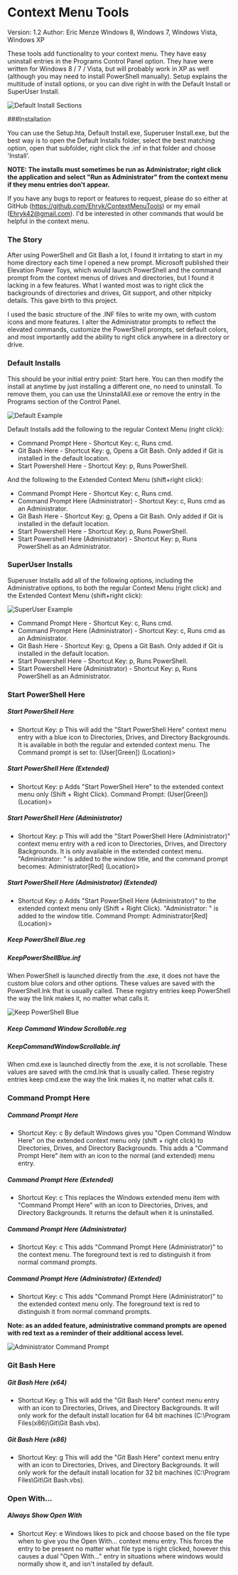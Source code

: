 # Context Menu Tools

Version: 1.2
Author: Eric Menze
Windows 8, Windows 7, Windows Vista, Windows XP

These tools add functionality to your context menu.  They have easy uninstall entries in the Programs Control Panel option.  They have were written for Windows 8 / 7 / Vista, but will probably work in XP as well (although you may need to install PowerShell manually).  Setup explains the multitude of install options, or you can dive right in with the Default Install or SuperUser Install. 

![Default Install Sections](https://raw2.github.com/Ehryk/ContextMenuTools/master/Images/DefaultInstall.png)

###Installation

You can use the Setup.hta, Default Install.exe, Superuser Install.exe, but the best way is to open the Default Installs folder, select the best matching option, open that subfolder, right click the .inf in that folder and choose 'Install'.

**NOTE: The installs must sometimes be run as Administrator; right click the application and select "Run as Administrator" from the context menu if they menu entries don't appear.**

If you have any bugs to report or features to request, please do so either at GitHub (https://github.com/Ehryk/ContextMenuTools) or my email (Ehryk42@gmail.com).  I'd be interested in other commands that would be helpful in the context menu.

### The Story

After using PowerShell and Git Bash a lot, I found it irritating to start in my home directory each time I opened a new prompt.  Microsoft published their Elevation Power Toys, which would launch PowerShell and the command prompt from the context menus of drives and directories, but I found it lacking in a few features.  What I wanted most was to right click the backgrounds of directories and drives, Git support, and other nitpicky details.  This gave birth to this project.

I used the basic structure of the .INF files to write my own, with custom icons and more features.  I alter the Administrator prompts to reflect the elevated commands, customize the PowerShell prompts, set default colors, and most importantly add the ability to right click anywhere in a directory or drive.

### Default Installs
								  
This should be your initial entry point: Start here. You can then modify the install at anytime by just installing a different one, no need to uninstall. To remove them, you can use the UninstallAll.exe or remove the entry in the Programs section of the Control Panel.

![Default Example](https://raw2.github.com/Ehryk/ContextMenuTools/master/Images/Default.png)

Default Installs add the following to the regular Context Menu (right click):
 - Command Prompt Here - Shortcut Key: c, Runs cmd.
 - Git Bash Here - Shortcut Key: g, Opens a Git Bash. Only added if Git is installed in the default location.
 - Start Powershell Here - Shortcut Key: p, Runs PowerShell.

And the following to the Extended Context Menu (shift+right click):
 - Command Prompt Here - Shortcut Key: c, Runs cmd.
 - Command Prompt Here (Administrator) - Shortcut Key: c, Runs cmd as an Administrator.
 - Git Bash Here - Shortcut Key: g, Opens a Git Bash. Only added if Git is installed in the default location.
 - Start Powershell Here - Shortcut Key: p, Runs PowerShell.
 - Start Powershell Here (Administrator) - Shortcut Key: p, Runs PowerShell as an Administrator.

### SuperUser Installs

Superuser Installs add all of the following options, including the Administrative options, to both the regular Context Menu (right click) and the Extended Context Menu (shift+right click):

![SuperUser Example](https://raw2.github.com/Ehryk/ContextMenuTools/master/Images/SuperUser.png)

 - Command Prompt Here - Shortcut Key: c, Runs cmd.
 - Command Prompt Here (Administrator) - Shortcut Key: c, Runs cmd as an Administrator.
 - Git Bash Here - Shortcut Key: g, Opens a Git Bash. Only added if Git is installed in the default location.
 - Start Powershell Here - Shortcut Key: p, Runs PowerShell.
 - Start Powershell Here (Administrator) - Shortcut Key: p, Runs PowerShell as an Administrator.

### Start PowerShell Here

##### Start PowerShell Here
 - Shortcut Key: p
This will add the "Start PowerShell Here" context menu entry with a blue icon to Directories, Drives, and Directory Backgrounds.  It is available in both the regular and extended context menu.  The Command prompt is set to:
(User[Green]) (Location)>

##### Start PowerShell Here (Extended)
 - Shortcut Key: p
Adds "Start PowerShell Here" to the extended context menu only (Shift + Right Click). Command Prompt:
(User[Green]) (Location)>

##### Start PowerShell Here (Administrator)
 - Shortcut Key: p
This will add the "Start PowerShell Here (Administrator)" context menu entry with a red icon to Directories, Drives, and Directory Backgrounds.  It is only available in the extended context menu.  "Administrator: " is added to the window title, and the command prompt becomes:
Administrator[Red] (Location)>

##### Start PowerShell Here (Administrator) (Extended)
 - Shortcut Key: p
Adds "Start PowerShell Here (Administrator)" to the extended context menu only (Shift + Right Click). "Administrator: " is added to the window title.  Command Prompt:
Administrator[Red] (Location)>

##### Keep PowerShell Blue.reg
##### KeepPowerShellBlue.inf
When PowerShell is launched directly from the .exe, it does not have the custom blue colors and other options.  These values are saved with the PowerShell.lnk that is usually called.  These registry entries keep PowerShell the way the link makes it, no matter what calls it.

![Keep PowerShell Blue](https://raw2.github.com/Ehryk/ContextMenuTools/master/Images/PowerShellDefault.png)

##### Keep Command Window Scrollable.reg
##### KeepCommandWindowScrollable.inf
When cmd.exe is launched directly from the .exe, it is not scrollable.  These values are saved with the cmd.lnk that is usually called.  These registry entries keep cmd.exe the way the link makes it, no matter what calls it.

### Command Prompt Here

##### Command Prompt Here
 - Shortcut Key: c
By default Windows gives you "Open Command Window Here" on the extended context menu only (shift + right click) to Directories, Drives, and Directory Backgrounds.  This adds a "Command Prompt Here" item with an icon to the normal (and extended) menu entry.

##### Command Prompt Here (Extended)
 - Shortcut Key: c
This replaces the Windows extended menu item with "Command Prompt Here" with an icon to Directories, Drives, and Directory Backgrounds.  It returns the default when it is uninstalled.

##### Command Prompt Here (Administrator)
 - Shortcut Key: c
This adds "Command Prompt Here (Administrator)" to the context menu.  The foreground text is red to distinguish it from normal command prompts.

##### Command Prompt Here (Administrator) (Extended)
 - Shortcut Key: c
This adds "Command Prompt Here (Administrator)" to the extended context menu only.  The foreground text is red to distinguish it from normal command prompts.

**Note: as an added feature, administrative command prompts are opened with red text as a reminder of their additional access level.**

![Administrator Command Prompt](https://raw2.github.com/Ehryk/ContextMenuTools/master/Images/AdministratorCommandPrompt.png)

### Git Bash Here

##### Git Bash Here (x64)
 - Shortcut Key: g
This will add the "Git Bash Here" context menu entry with an icon to Directories, Drives, and Directory Backgrounds.  It will only work for the default install location for 64 bit machines (C:\Program Files(x86)\Git\Git Bash.vbs).

##### Git Bash Here (x86)
 - Shortcut Key: g
This will add the "Git Bash Here" context menu entry with an icon to Directories, Drives, and Directory Backgrounds.  It will only work for the default install location for 32 bit machines (C:\Program Files\Git\Git Bash.vbs).

### Open With...

##### Always Show Open With
 - Shortcut Key: e
Windows likes to pick and choose based on the file type when to give you the Open With... context menu entry.  This forces the entry to be present no matter what file type is right clicked, however this causes a dual "Open With..." entry in situations where windows would normally show it, and isn't installed by default.
